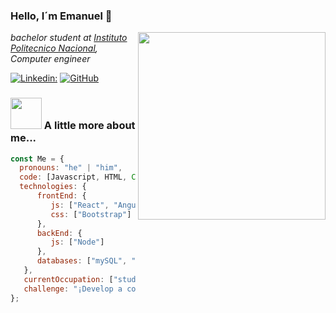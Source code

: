 ### Hello, I´m Emanuel 👋 
<img  align='right' src="https://c4.wallpaperflare.com/wallpaper/584/932/958/ghostrunner-cyberpunk-hd-wallpaper-preview.jpg" width="300">
<p><em> bachelor student at <a href="https://www.esimecu.ipn.mx">Instituto Politecnico Nacional</a>, Computer engineer
</em></p>

<!--[![Twitter: Emanuel ](https://img.shields.io/twitter/follow/Emanuel?style=social)]()-->
[![Linkedin: ](https://img.shields.io/badge/-username-blue?style=flat-square&logo=Linkedin&logoColor=white&link=https://www.linkedin.com/in/emanuel/)](https://www.linkedin.com/in/eliseo-emanuel-montaño-lopez-624925304/)
[![GitHub ](https://img.shields.io/github/followers/PhoenixBlazeTech?label=follow&style=social)](https://github.com/PhoenixBlazeTech)
<!--[![gmail: user](https://img.shields.io/badge/gmail-user-red?logo=gmail)]()-->

### <img src="https://i.pinimg.com/originals/7f/c8/8e/7fc88ea5ecdc7d3ad13faa05544f65c6.png" width="50"> A little more about me...  

```javascript
const Me = {
  pronouns: "he" | "him",
  code: [Javascript, HTML, CSS, C,C++, Python, Rust],
  technologies: {
      frontEnd: {
         js: ["React", "Angular"],
         css: ["Bootstrap"]
      },
      backEnd: {
         js: ["Node"]
      },
      databases: ["mySQL", "SQLServer"]
   },
   currentOccupation: ["student, open for job opportunities"],
   challenge: "¡Develop a complete project using technologies that i haven´t mastered yet and document the process on a blog or in my GitHub repository!",
};
```
<!--
[![PhoenixBlazeTech GitHub stats](https://github-readme-stats.vercel.app/api?username=PhoenixBlazeTech&show_icons=true&theme=transparent)](https://github.com/PhoenixBlazeTech/github-readme-stats)
-->

<!--
**PhoenixBlazeTech/PhoenixBlazeTech** is a ✨ _special_ ✨ repository because its `README.md` (this file) appears on your GitHub profile.

Here are some ideas to get you started:

- 🔭 I’m currently working on ...
- 🌱 I’m currently learning ...
- 👯 I’m looking to collaborate on ...
- 🤔 I’m looking for help with ...
- 💬 Ask me about ...
- 📫 How to reach me: ...
- 😄 Pronouns: ...
- ⚡ Fun fact: ...
-->
